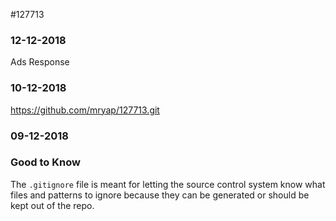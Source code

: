 #127713 

### 12-12-2018
Ads Response

### 10-12-2018
https://github.com/mryap/127713.git


### 09-12-2018


### Good to Know

The `.gitignore` file is meant for letting the source control system know what files and patterns to ignore because they can be generated or should be kept out of the repo.